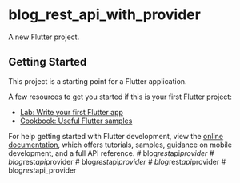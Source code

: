 # blog_rest_api_with_provider

A new Flutter project.

## Getting Started

This project is a starting point for a Flutter application.

A few resources to get you started if this is your first Flutter project:

- [Lab: Write your first Flutter app](https://docs.flutter.dev/get-started/codelab)
- [Cookbook: Useful Flutter samples](https://docs.flutter.dev/cookbook)

For help getting started with Flutter development, view the
[online documentation](https://docs.flutter.dev/), which offers tutorials,
samples, guidance on mobile development, and a full API reference.
#   b l o g _ r e s t _ a p i _ p r o v i d e r  
 #   b l o g _ r e s t _ a p i _ p r o v i d e r  
 #   b l o g _ r e s t _ a p i _ p r o v i d e r  
 #   b l o g _ r e s t _ a p i _ p r o v i d e r  
 #   b l o g _ r e s t _ a p i _ p r o v i d e r  
 